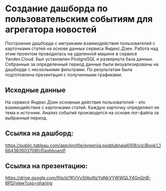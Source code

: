 # Создание дашборда по пользовательским событиям для агрегатора новостей
Построение дашборда с метриками взаимодействия пользователей с карточками статей на основе данных сервиса Яндекс.Дзен. Работа над этим проектом проводилась на удаленной машине в сервисе Yandex.Cloud. Был установлен PostgreSQL и развернута база данных. Собранные за определенный период данные были визуализированы на дашборде с несколькими фильтрами. По результатам была подготовлена презентация с полученными графиками.

## Исходные данные
На сервисе Яндекс.Дзен основные действия пользователей - это взаимодействие с карточками статей. Каждую карточку определяют ее тема и источник. Анализ событий производится на основе лог-файла за выбранный период.
## Ссылка на дашборд:
https://public.tableau.com/app/profile/evgeniia.poddubnaia6108/viz/Book1_16643826037080/Dashboard1
## Ссылка на презентацию:
https://drive.google.com/file/d/1KVVyStjbxNzYqNkVYWWQLY4GnQnB-8PD/view?usp=sharing
